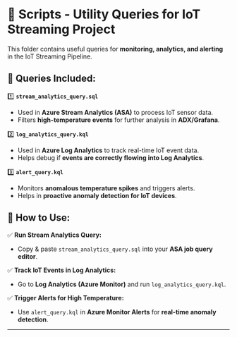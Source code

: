 # 📂 Scripts - Utility Queries for IoT Streaming Project

This folder contains useful queries for **monitoring, analytics, and alerting** in the IoT Streaming Pipeline.

## 🔹 Queries Included:
1️⃣ **`stream_analytics_query.sql`**  
   - Used in **Azure Stream Analytics (ASA)** to process IoT sensor data.  
   - Filters **high-temperature events** for further analysis in **ADX/Grafana**.

2️⃣ **`log_analytics_query.kql`**  
   - Used in **Azure Log Analytics** to track real-time IoT event data.  
   - Helps debug if **events are correctly flowing into Log Analytics**.

3️⃣ **`alert_query.kql`**  
   - Monitors **anomalous temperature spikes** and triggers alerts.  
   - Helps in **proactive anomaly detection for IoT devices**.

## 🔹 How to Use:
✅ **Run Stream Analytics Query:**  
   - Copy & paste `stream_analytics_query.sql` into your **ASA job query editor**.

✅ **Track IoT Events in Log Analytics:**  
   - Go to **Log Analytics (Azure Monitor)** and run `log_analytics_query.kql`.

✅ **Trigger Alerts for High Temperature:**  
   - Use `alert_query.kql` in **Azure Monitor Alerts** for **real-time anomaly detection**.

---
